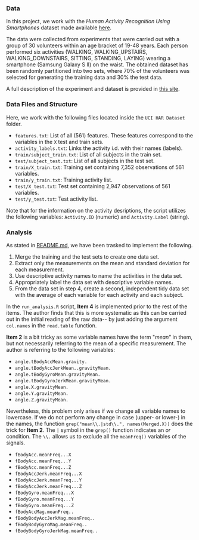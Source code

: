 ### Data 
In this project, we work with the *Human Activity Recognition Using Smartphones* dataset made available [here](
https://d396qusza40orc.cloudfront.net/getdata%2Fprojectfiles%2FUCI%20HAR%20Dataset.zip).

The data were collected from experiments that were carried out with a group of 30 volunteers within an age bracket of 19-48 years. Each person performed six activities (WALKING, WALKING_UPSTAIRS, WALKING_DOWNSTAIRS, SITTING, STANDING, LAYING) wearing a smartphone (Samsung Galaxy S II) on the waist. The obtained dataset has been randomly partitioned into two sets, where 70% of the volunteers was selected for generating the training data and 30% the test data. 

A full description of the experiment and dataset is provided in [this site](http://archive.ics.uci.edu/ml/datasets/Human+Activity+Recognition+Using+Smartphones).
 
### Data Files and Structure
Here, we work with the following files located inside the `UCI HAR Dataset` folder.
- `features.txt`: List of all (561) features. These features correspond to the variables in the `X` test and train sets.
- `activity_labels.txt`: Links the activity i.d. with their names (labels).
- `train/subject_train.txt`: List of all subjects in the train set.
- `test/subject_test.txt`: List of all subjects in the test set.
- `train/X_train.txt`: Training set containing 7,352 observations of 561 variables.
- `train/y_train.txt`: Training activity list.
- `test/X_test.txt`: Test set containing 2,947 observations of 561 variables.
- `test/y_test.txt`: Test activity list.

Note that for the information on the activity desriptions, the script utilizes the following variables: `Activity.ID` (numeric) and `Activity.Label` (string).

### Analysis

As stated in [README.md](https://github.com/PilotGtec/Getting-and-Cleaning-Data-Project-1/blob/master/README.md), we have been trasked to implement the following.

1. Merge the training and the test sets to create one data set.
2. Extract only the measurements on the mean and standard deviation for each measurement.
3. Use descriptive activity names to name the activities in the data set.
4. Appropriately label the data set with descriptive variable names.
5. From the data set in step 4, create a second, independent tidy data set with the average of each variable for each activity and each subject.

In the `run_analysis.R` script, **Item 4** is implemented prior to the rest of the items. The author finds that this is more systematic as this can be carried out in the initial reading of the raw data-- by just adding the argument `col.names` in the `read.table` function.

**Item 2** is a bit tricky as some variable names have the term "*mean*" in them, but not necessarily referring to the mean of a specific measurement. The author is referring to the following variables:

- `angle.tBodyAccMean.gravity.`        
- `angle.tBodyAccJerkMean..gravityMean.`
- `angle.tBodyGyroMean.gravityMean.` 
- `angle.tBodyGyroJerkMean.gravityMean.`
- `angle.X.gravityMean.` 
- `angle.Y.gravityMean.`                
- `angle.Z.gravityMean.`    

Nevertheless, this problem only arises if we change all variable names to lowercase. If we do not perform any change in case (upper- or lower-) in the names, the function `grep("mean\\.|std\\.", names(Merged.X))` does the trick for **Item 2**. The `|` symbol in the `grep()` function indicates an *or* condition. The `\\.` allows us to exclude all the `meanFreq()` variables of the signals.

- `fBodyAcc.meanFreq...X`           
- `fBodyAcc.meanFreq...Y`           
- `fBodyAcc.meanFreq...Z`          
- `fBodyAccJerk.meanFreq...X`      
- `fBodyAccJerk.meanFreq...Y`       
- `fBodyAccJerk.meanFreq...Z`      
- `fBodyGyro.meanFreq...X`          
- `fBodyGyro.meanFreq...Y`          
- `fBodyGyro.meanFreq...Z`         
- `fBodyAccMag.meanFreq..`          
- `fBodyBodyAccJerkMag.meanFreq..`  
- `fBodyBodyGyroMag.meanFreq..`    
- `fBodyBodyGyroJerkMag.meanFreq..`

